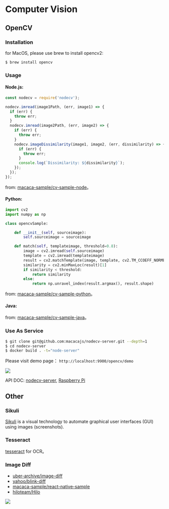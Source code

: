 # Computer Vision

## OpenCV

### Installation

for MacOS, please use brew to install opencv2:

``` bash
$ brew install opencv
```

### Usage

#### Node.js:

``` javascript
const nodecv = require('nodecv');

nodecv.imread(image1Path, (err, image1) => {
  if (err) {
    throw err;
  }
  nodecv.imread(image2Path, (err, image2) => {
    if (err) {
      throw err;
    }
    nodecv.imageDissimilarity(image1, image2, (err, dissimilarity) => {
      if (err) {
        throw err;
      }
      console.log(`Dissimilarity: ${dissimilarity}`);
    });
  });
});
```

from: [macaca-sample/cv-sample-node](//github.com/macaca-sample/cv-sample-node)。

#### Python:

``` python
import cv2
import numpy as np

class opencvSample:

    def __init__(self, sourceimage):
        self.sourceimage = sourceimage

    def match(self, templateimage, threshold=0.8):
        image = cv2.imread(self.sourceimage)
        template = cv2.imread(templateimage)
        result = cv2.matchTemplate(image, template, cv2.TM_CCOEFF_NORMED)
        similarity = cv2.minMaxLoc(result)[1]
        if similarity < threshold:
            return similarity
        else:
            return np.unravel_index(result.argmax(), result.shape)
```

from: [macaca-sample/cv-sample-python](//github.com/macaca-sample/cv-sample-python)。

#### Java:

from: [macaca-sample/cv-sample-java](//github.com/macaca-sample/cv-sample-java)。

### Use As Service

``` bash
$ git clone git@github.com:macacajs/nodecv-server.git --depth=1
$ cd nodecv-server
$ docker build . -t="node-server"
```

Please visit demo page： `http://localhost:9900/opencv/demo`

![](http://wx3.sinaimg.cn/large/6d308bd9gy1fek6oa9i3vj21kw0zrn4y.jpg)

API DOC: [nodecv-server](//github.com/macacajs/nodecv-server), [Raspberry Pi](//github.com/macacajs/nodecv-server/issues/1)

## Other

### Sikuli

[Sikuli](//github.com/sikuli/sikuli) is a visual technology to automate graphical user interfaces (GUI) using images (screenshots).

### Tesseract

[tesseract](//github.com/tesseract-ocr/tesseract) for OCR。

### Image Diff

- [uber-archive/image-diff](//github.com/uber-archive/image-diff)
- [yahoo/blink-diff](//github.com/yahoo/blink-diff)
- [macaca-sample/react-native-sample](//github.com/macaca-sample/react-native-sample)
- [hiloteam/Hilo](//github.com/hiloteam/Hilo)

![](http://ww3.sinaimg.cn/large/6d308bd9gw1f3ymytc3mzj21kw0xpjx1.jpg)
